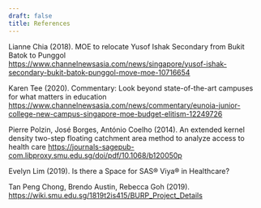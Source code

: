 ```yaml
---
draft: false
title: References
---
```


Lianne Chia (2018). MOE to relocate Yusof Ishak Secondary from Bukit Batok to Punggol
https://www.channelnewsasia.com/news/singapore/yusof-ishak-secondary-bukit-batok-punggol-move-moe-10716654

Karen Tee (2020). Commentary: Look beyond state-of-the-art campuses for what matters in education https://www.channelnewsasia.com/news/commentary/eunoia-junior-college-new-campus-singapore-moe-budget-elitism-12249726

Pierre Polzin, José Borges, António Coelho (2014). An extended kernel density two-step floating catchment area method to analyze access to health care https://journals-sagepub-com.libproxy.smu.edu.sg/doi/pdf/10.1068/b120050p

Evelyn Lim (2019). Is there a Space for SAS® Viya® in Healthcare?

Tan Peng Chong, Brendo Austin, Rebecca Goh (2019). https://wiki.smu.edu.sg/1819t2is415/BURP_Project_Details
